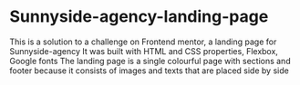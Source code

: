 # Sunnyside-agency-landing-page
This is a solution to a challenge on Frontend mentor, a landing page for Sunnyside-agency
It was built with HTML and CSS properties, Flexbox, Google fonts
The landing page is a single colourful page with sections and footer because it consists of images and texts that are placed side by side
